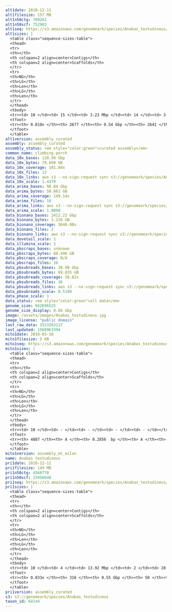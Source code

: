 ```yaml
---
alt1date: 2018-12-11
alt1filesize: 157 MB
alt1n50ctg: 709261
alt1n50scf: 752903
alt1seq: https://s3.amazonaws.com/genomeark/species/Anabas_testudineus/fAnaTes1/assembly_curated/fAnaTes1.alt.cur.20181211.fasta.gz
alt1sizes: |
  <table class="sequence-sizes-table">
  <thead>
  <tr>
  <th></th>
  <th colspan=2 align=center>Contigs</th>
  <th colspan=2 align=center>Scaffolds</th>
  </tr>
  <tr>
  <th>NG</th>
  <th>LG</th>
  <th>Len</th>
  <th>LG</th>
  <th>Len</th>
  </tr>
  </thead>
  <tbody>
  <tr><td> 10 </td><td> 15 </td><td> 3.23 Mbp </td><td> 14 </td><td> 3.31 Mbp </td></tr>  <tr><td> 20 </td><td> 39 </td><td> 2.24 Mbp </td><td> 37 </td><td> 2.38 Mbp </td></tr>  <tr><td> 30 </td><td> 76 </td><td> 1.53 Mbp </td><td> 72 </td><td> 1.60 Mbp </td></tr>  <tr><td> 40 </td><td> 127 </td><td> 1.07 Mbp </td><td> 121 </td><td> 1.14 Mbp </td></tr>  <tr style="background-color:#cccccc;"><td> 50 </td><td> 202 </td><td> 0.71 Mbp </td><td> 192 </td><td> 0.75 Mbp </td></tr>  <tr><td> 60 </td><td> 322 </td><td> 0.43 Mbp </td><td> 305 </td><td> 0.46 Mbp </td></tr>  <tr><td> 70 </td><td> 557 </td><td> 0.17 Mbp </td><td> 520 </td><td> 0.18 Mbp </td></tr>  <tr><td> 80 </td><td> 2079 </td><td> 16.43 Kbp </td><td> 1922 </td><td> 18.26 Kbp </td></tr>  <tr><td> 90 </td><td> - </td><td> - </td><td> - </td><td> - </td></tr>  <tr><td> 100 </td><td> - </td><td> - </td><td> - </td><td> - </td></tr>  </tbody>
  <tfoot>
  <tr><th> 0.810x </th><th> 2677 </th><th> 0.54 Gbp </th><th> 2641 </th><th> 0.54 Gbp </th></tr>
  </tfoot>
  </table>
alt1version: assembly_curated
assembly: assembly_curated
assembly_status: <em style="color:green">curated assembly</em>
common_name: climbing perch
data_10x_bases: 120.50 Gbp
data_10x_bytes: 78.050 GB
data_10x_coverage: 181.84x
data_10x_files: 12
data_10x_links: aws s3 --no-sign-request sync s3://genomeark/species/Anabas_testudineus/fAnaTes1/genomic_data/10x/ .<br>
data_10x_scale: 1.4379
data_arima_bases: 98.84 Gbp
data_arima_bytes: 50.861 GB
data_arima_coverage: 149.14x
data_arima_files: 18
data_arima_links: aws s3 --no-sign-request sync s3://genomeark/species/Anabas_testudineus/fAnaTes1/genomic_data/arima/ .<br>
data_arima_scale: 1.8098
data_bionano_bases: 2412.22 Gbp
data_bionano_bytes: 3.216 GB
data_bionano_coverage: 3640.00x
data_bionano_files: 2
data_bionano_links: aws s3 --no-sign-request sync s3://genomeark/species/Anabas_testudineus/fAnaTes1/genomic_data/bionano/ .<br>
data_dovetail_scale: 1
data_illumina_scale: 1
data_pbscraps_bases: unknown
data_pbscraps_bytes: 88.446 GB
data_pbscraps_coverage: N/A
data_pbscraps_files: 16
data_pbsubreads_bases: 38.98 Gbp
data_pbsubreads_bytes: 69.835 GB
data_pbsubreads_coverage: 58.82x
data_pbsubreads_files: 16
data_pbsubreads_links: aws s3 --no-sign-request sync s3://genomeark/species/Anabas_testudineus/fAnaTes1/genomic_data/pacbio/ . --exclude "*scraps.bam*"<br>
data_pbsubreads_scale: 0.5198
data_phase_scale: 1
data_status: <em style="color:green">all data</em>
genome_size: 662696525
genome_size_display: 0.66 Gbp
image: /assets/images/Anabas_testudineus.jpg
image_license: "public domain"
last_raw_data: 1523263117
last_updated: 1560963394
mito1date: 2019-03-10
mito1filesize: 5 KB
mito1seq: https://s3.amazonaws.com/genomeark/species/Anabas_testudineus/fAnaTes1/assembly_mt_milan/fAnaTes1.MT.20190310.fasta.gz
mito1sizes: |
  <table class="sequence-sizes-table">
  <thead>
  <tr>
  <th></th>
  <th colspan=2 align=center>Contigs</th>
  <th colspan=2 align=center>Scaffolds</th>
  </tr>
  <tr>
  <th>NG</th>
  <th>LG</th>
  <th>Len</th>
  <th>LG</th>
  <th>Len</th>
  </tr>
  </thead>
  <tbody>
  <tr><td> 10 </td><td> - </td><td> - </td><td> - </td><td> - </td></tr>  <tr><td> 20 </td><td> - </td><td> - </td><td> - </td><td> - </td></tr>  <tr><td> 30 </td><td> - </td><td> - </td><td> - </td><td> - </td></tr>  <tr><td> 40 </td><td> - </td><td> - </td><td> - </td><td> - </td></tr>  <tr style="background-color:#cccccc;"><td> 50 </td><td> - </td><td style="background-color:#ff8888;"> - </td><td> - </td><td style="background-color:#ff8888;"> - </td></tr>  <tr><td> 60 </td><td> - </td><td> - </td><td> - </td><td> - </td></tr>  <tr><td> 70 </td><td> - </td><td> - </td><td> - </td><td> - </td></tr>  <tr><td> 80 </td><td> - </td><td> - </td><td> - </td><td> - </td></tr>  <tr><td> 90 </td><td> - </td><td> - </td><td> - </td><td> - </td></tr>  <tr><td> 100 </td><td> - </td><td> - </td><td> - </td><td> - </td></tr>  </tbody>
  <tfoot>
  <tr><th> 4887 </th><th> A </th><th> 0.2856  bp </th><th> A </th><th> 0.2856  bp </th></tr>
  </tfoot>
  </table>
mito1version: assembly_mt_milan
name: Anabas testudineus
pri1date: 2018-12-11
pri1filesize: 149 MB
pri1n50ctg: 4568778
pri1n50scf: 23456640
pri1seq: https://s3.amazonaws.com/genomeark/species/Anabas_testudineus/fAnaTes1/assembly_curated/fAnaTes1.pri.cur.20181211.fasta.gz
pri1sizes: |
  <table class="sequence-sizes-table">
  <thead>
  <tr>
  <th></th>
  <th colspan=2 align=center>Contigs</th>
  <th colspan=2 align=center>Scaffolds</th>
  </tr>
  <tr>
  <th>NG</th>
  <th>LG</th>
  <th>Len</th>
  <th>LG</th>
  <th>Len</th>
  </tr>
  </thead>
  <tbody>
  <tr><td> 10 </td><td> 4 </td><td> 13.92 Mbp </td><td> 2 </td><td> 28.52 Mbp </td></tr>  <tr><td> 20 </td><td> 9 </td><td> 12.15 Mbp </td><td> 4 </td><td> 27.36 Mbp </td></tr>  <tr><td> 30 </td><td> 15 </td><td> 9.90 Mbp </td><td> 6 </td><td> 26.09 Mbp </td></tr>  <tr><td> 40 </td><td> 22 </td><td> 7.97 Mbp </td><td> 9 </td><td> 25.06 Mbp </td></tr>  <tr style="background-color:#cccccc;"><td> 50 </td><td> 33 </td><td style="background-color:#88ff88;"> 4.57 Mbp </td><td> 12 </td><td style="background-color:#88ff88;"> 23.46 Mbp </td></tr>  <tr><td> 60 </td><td> 51 </td><td> 2.85 Mbp </td><td> 15 </td><td> 21.92 Mbp </td></tr>  <tr><td> 70 </td><td> 85 </td><td> 1.50 Mbp </td><td> 18 </td><td> 19.93 Mbp </td></tr>  <tr><td> 80 </td><td> 169 </td><td> 0.37 Mbp </td><td> 21 </td><td> 18.69 Mbp </td></tr>  <tr><td> 90 </td><td> - </td><td> - </td><td> - </td><td> - </td></tr>  <tr><td> 100 </td><td> - </td><td> - </td><td> - </td><td> - </td></tr>  </tbody>
  <tfoot>
  <tr><th> 0.833x </th><th> 316 </th><th> 0.55 Gbp </th><th> 50 </th><th> 0.56 Gbp </th></tr>
  </tfoot>
  </table>
pri1version: assembly_curated
s3: s3://genomeark/species/Anabas_testudineus
taxon_id: 64144
---
```

